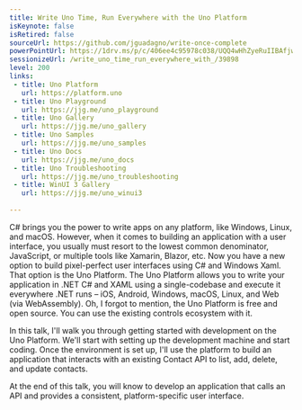 ```yaml
---
title: Write Uno Time, Run Everywhere with the Uno Platform
isKeynote: false
isRetired: false
sourceUrl: https://github.com/jguadagno/write-once-complete
powerPointUrl: https://1drv.ms/p/c/406ee4c95978c038/UQQ4wHhZyeRuIIBAfjwBAAAAAHB8x2dRGLqj7r4
sessionizeUrl: /write_uno_time_run_everywhere_with_/39898
level: 200
links:
 - title: Uno Platform
   url: https://platform.uno
 - title: Uno Playground
   url: https://jjg.me/uno_playground
 - title: Uno Gallery
   url: https://jjg.me/uno_gallery
 - title: Uno Samples
   url: https://jjg.me/uno_samples
 - title: Uno Docs
   url: https://jjg.me/uno_docs
 - title: Uno Troubleshooting
   url: https://jjg.me/uno_troubleshooting
 - title: WinUI 3 Gallery
   url: https://jjg.me/uno_winui3
   
---
```

C# brings you the power to write apps on any platform, like Windows, Linux, and macOS.  However, when it comes to building an application with a user interface, you usually must resort to the lowest common denominator, JavaScript, or multiple tools like Xamarin, Blazor, etc. Now you have a new option to build pixel-perfect user interfaces using C# and Windows Xaml. That option is the Uno Platform.  The Uno Platform allows you to write your application in .NET C# and XAML using a single-codebase and execute it everywhere .NET runs – iOS, Android, Windows, macOS, Linux, and Web (via WebAssembly). Oh, I forgot to mention, the Uno Platform is free and open source. You can use the existing controls ecosystem with it.

In this talk, I'll walk you through getting started with development on the Uno Platform.  We'll start with setting up the development machine and start coding.  Once the environment is set up, I'll use the platform to build an application that interacts with an existing Contact API to list, add, delete, and update contacts.

At the end of this talk, you will know to develop an application that calls an API and provides a consistent, platform-specific user interface.

